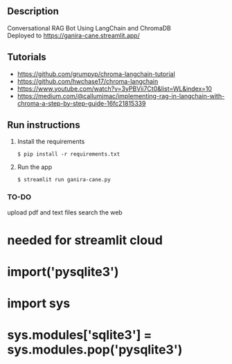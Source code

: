 ## Description
Conversational RAG Bot Using LangChain and ChromaDB  
Deployed to https://ganira-cane.streamlit.app/

## Tutorials
- https://github.com/grumpyp/chroma-langchain-tutorial
- https://github.com/hwchase17/chroma-langchain  
- https://www.youtube.com/watch?v=3yPBVii7Ct0&list=WL&index=10
- https://medium.com/@callumjmac/implementing-rag-in-langchain-with-chroma-a-step-by-step-guide-16fc21815339

## Run instructions

1. Install the requirements

   ```
   $ pip install -r requirements.txt
   ```

2. Run the app

   ```
   $ streamlit run ganira-cane.py
   ```

### TO-DO
upload pdf and text files
search the web

# needed for streamlit cloud
# __import__('pysqlite3')
# import sys
# sys.modules['sqlite3'] = sys.modules.pop('pysqlite3')

